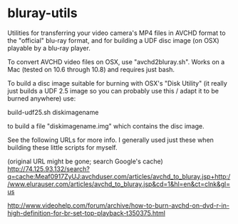 bluray-utils
============

Utilities for transferring your video camera's MP4 files in AVCHD format to the "official" blu-ray format, and for building a UDF disc image (on OSX) playable by a blu-ray player.

To convert AVCHD video files on OSX, use "avchd2bluray.sh".  Works on a Mac (tested on 10.6 through 10.8) and requires just bash.

To build a disc image suitable for burning with OSX's "Disk Utility" (it really just builds a UDF 2.5 image so you can probably use this / adapt it to be burned anywhere) use:

build-udf25.sh diskimagename

to build a file "diskimagename.img" which contains the disc image.

See the following URLs for more info.  I generally used just these when building these little scripts for myself.

(original URL might be gone; search Google's cache)
http://74.125.93.132/search?q=cache:Meaf0917ZyUJ:avchduser.com/articles/avchd_to_bluray.jsp+http://www.elurauser.com/articles/avchd_to_bluray.jsp&cd=1&hl=en&ct=clnk&gl=us

http://www.videohelp.com/forum/archive/how-to-burn-avchd-on-dvd-r-in-high-definition-for-br-set-top-playback-t350375.html


